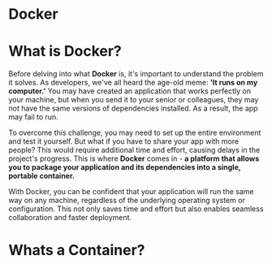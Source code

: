 # Docker
# What is Docker?
  Before delving into what **Docker** is, it's important to understand the problem it solves. As developers, we've all heard the age-old meme: **'It runs on my computer.'** You may have created an application that works perfectly on your machine, but when you send it to your senior or colleagues, they may not have the same versions of dependencies installed. As a result, the app may fail to run.

  To overcome this challenge, you may need to set up the entire environment and test it yourself. But what if you have to share your app with more people? This would require additional time and effort, causing delays in the project's progress. This is where **Docker** comes in - **a platform that allows you to package your application and its dependencies into a single, portable container.** 
  
  With Docker, you can be confident that your application will run the same way on any machine, regardless of the underlying operating system or configuration. This not only saves time and effort but also enables seamless collaboration and faster deployment.
  
# Whats a Container?
